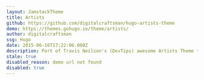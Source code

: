 ```yaml
---
layout: JamstackTheme
title: Artists
github: https://github.com/digitalcraftsman/hugo-artists-theme
demo: https://themes.gohugo.io/theme/artists/
author: digitalcraftsman
ssg: Hugo
date: 2015-06-16T17:22:06.000Z
description: Port of Travis Neilson's (DevTips) awesome Artists Theme to Hugo
stale: true
disabled_reason: demo url not found
disabled: true
---
```

